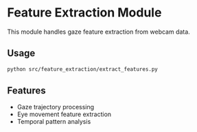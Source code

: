 # Feature Extraction Module

This module handles gaze feature extraction from webcam data.

## Usage
```bash
python src/feature_extraction/extract_features.py
```

## Features
- Gaze trajectory processing
- Eye movement feature extraction
- Temporal pattern analysis
